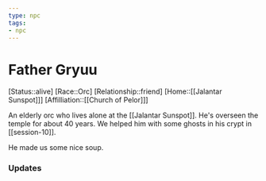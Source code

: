 ```yaml
---
type: npc
tags: 
- npc
---
```


# Father Gryuu
[Status::alive]
[Race::Orc]
[Relationship::friend]
[Home::[[Jalantar Sunspot]]]
[Affilliation::[[Church of Pelor]]]

An elderly orc who lives alone at the [[Jalantar Sunspot]]. He's overseen the temple for about 40 years. We helped him with some ghosts in his crypt in [[session-10]]. 

He made us some nice soup.

### Updates
